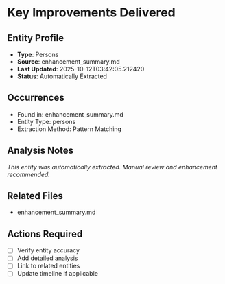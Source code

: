 # Key Improvements Delivered

## Entity Profile
- **Type**: Persons
- **Source**: enhancement_summary.md
- **Last Updated**: 2025-10-12T03:42:05.212420
- **Status**: Automatically Extracted

## Occurrences
- Found in: enhancement_summary.md
- Entity Type: persons
- Extraction Method: Pattern Matching

## Analysis Notes
*This entity was automatically extracted. Manual review and enhancement recommended.*

## Related Files
- enhancement_summary.md

## Actions Required
- [ ] Verify entity accuracy
- [ ] Add detailed analysis
- [ ] Link to related entities
- [ ] Update timeline if applicable
